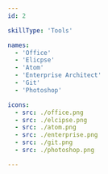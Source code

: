 ```yaml
---
id: 2

skillType: 'Tools'

names:
  - 'Office'
  - 'Elicpse'
  - 'Atom'
  - 'Enterprise Architect'
  - 'Git'
  - 'Photoshop'

icons:
  - src: ./office.png
  - src: ./elcipse.png
  - src: ./atom.png
  - src: ./enterprise.png
  - src: ./git.png
  - src: ./photoshop.png

---
```


